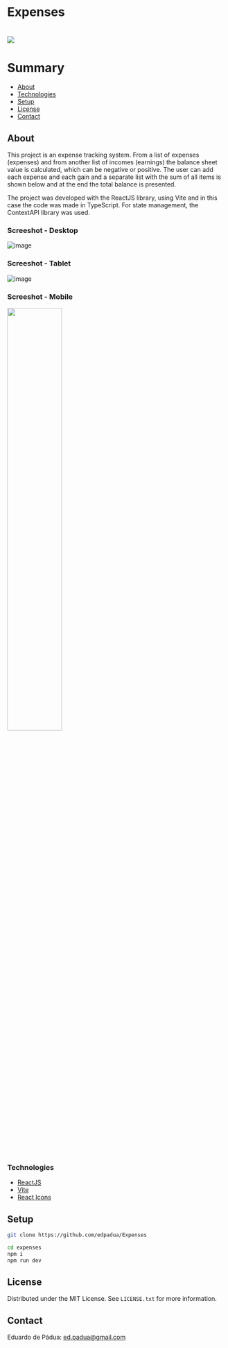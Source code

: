 # Expenses

<h1>
    <a href="https://expenses-theta.vercel.app/"><img src="https://github.com/edpadua/Expenses/blob/main/expenses/public/expenses-capture.gif"></a>
</h1>

# Summary

- [About](#about)
- [Technologies](#technologies)
- [Setup](#setup)
- [License](#license)
- [Contact](#contact)
 
## About

This project is an expense tracking system. From a list of expenses (expenses) and from another list of incomes (earnings) the balance sheet value is calculated, which can be negative or positive. The user can add each expense and each gain and a separate list with the sum of all items is shown below and at the end the total balance is presented.

The project was developed with the ReactJS library, using Vite and in this case the code was made in TypeScript. For state management, the ContextAPI library was used.

### Screeshot - Desktop

![image](https://github.com/edpadua/Expenses/assets/4975360/3d49149c-8f37-47d9-8f4f-0f4afc63e279)

### Screeshot - Tablet

![image](https://github.com/edpadua/Expenses/assets/4975360/5afc7d55-0329-4ff7-b74c-db9602821db7)

### Screeshot - Mobile

<img src="https://github.com/edpadua/Expenses/assets/4975360/9db7897b-e58a-40de-a60f-27f7dcec01af" style="width: 50%;" >


### Technologies

- [ReactJS](https://reactjs.org)
- [Vite](https://vitejs.dev/guide/)
- [React Icons](https://react-icons.github.io/react-icons/)


## Setup

```bash
git clone https://github.com/edpadua/Expenses

cd expenses
npm i
npm run dev
```

## License

Distributed under the MIT License. See `LICENSE.txt` for more information.


## Contact

Eduardo de Pádua: ed.padua@gmail.com
 
